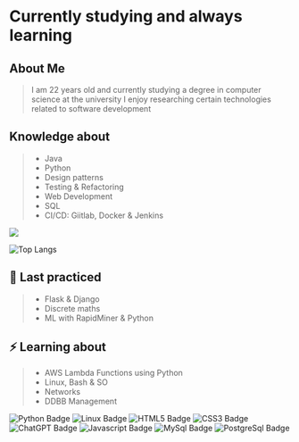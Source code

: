 # Currently studying and always learning

## About Me  
> I am 22 years old and currently studying a degree in computer science at the university
> I enjoy researching certain technologies related to software development

## Knowledge about

> - Java
> - Python
> - Design patterns
> - Testing & Refactoring
> - Web Development
> - SQL
> - CI/CD: Giitlab, Docker & Jenkins

<img src="{https://img.shields.io/badge/PostgreSQL-316192?style=for-the-badge&logo=postgresql&logoColor=white}" />

![Top Langs](https://github-readme-stats.vercel.app/api/top-langs/?username=JJuanVolpe&hide_progress=true&theme=tokyonight)


<!--
**JJuanVolpe/JJUANVOLPE** is a ✨ _special_ ✨ repository because its `README.md` (this file) appears on your GitHub profile.

Here are some ideas to get you started:

- 👯 I’m looking to collaborate on ...
- 🤔 I’m looking for help with ...
- 💬 Ask me about ...
- 📫 How to reach me: ...
- 😄 Pronouns: ...
-  Fun fact: ...
-->
## 💬 Last practiced

> - Flask & Django
> - Discrete maths
> - ML with RapidMiner & Python

## ⚡ Learning about 

> - AWS Lambda Functions using Python
> - Linux, Bash & SO
> - Networks
> - DDBB Management



![Python Badge](https://img.shields.io/badge/Python-FFD43B?style=for-the-badge&logo=python&logoColor=blue)
![Linux Badge](https://img.shields.io/badge/Linux-FCC624?style=for-the-badge&logo=linux&logoColor=black)
![HTML5 Badge](https://img.shields.io/badge/HTML5-E34F26?style=for-the-badge&logo=html5&logoColor=white)
![CSS3 Badge](https://img.shields.io/badge/CSS3-1572B6?style=for-the-badge&logo=css3&logoColor=white)
![ChatGPT Badge](https://img.shields.io/badge/ChatGPT-74aa9c?style=for-the-badge&logo=openai&logoColor=white)
![Javascript Badge](https://img.shields.io/badge/JavaScript-F7DF1E?style=for-the-badge&logo=javascript&logoColor=black)
![MySql Badge](https://img.shields.io/badge/MySQL-005C84?style=for-the-badge&logo=mysql&logoColor=white)
![PostgreSql Badge](https://img.shields.io/badge/PostgreSQL-316192?style=for-the-badge&logo=postgresql&logoColor=white)
